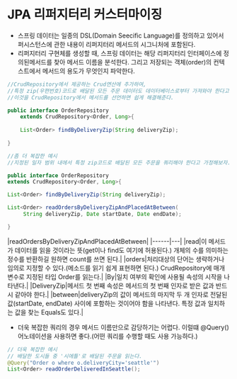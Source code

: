 #  JPA 리퍼지터리 커스터마이징

- 스프링 데이터는 일종의 DSL(Domain Seecific Language)를 정의하고 있어서 퍼시스턴스에 관한 내용이 리퍼지터리 메서드의 시그니처에 포함된다.
​
- 리퍼지터리 구현체를 생성할 때, 스프링 데이터는 해당 리퍼지터리 인터페이스에 정의된메서드를 찾아 메서드 이름을 분석한다. 그리고 저장되는 객체(order)의 컨텍스트에서 메서드의 용도가 무엇인지 파악한다.

```java
//CrudRepository에서 제공하는 Crud연산에 추가하여, 
//특정 zip(우편번호)코드로 배달된 모든 주문 데이터도 데이터베이스로부터 가져와야 한다고 하자.
//이것을 CrudRepository에서 메서드를 선언하면 쉽게 해결해준다.

public interface OrderRepository 
	extends CrudRepository<Order, Long>{
	
	List<Order> findByDeliveryZip(String deliveryZip);
	
}

//좀 더 복잡한 예시
//지정된 일자 범위 내에서 특정 zip코드로 배달된 모든 주문을 쿼리해야 한다고 가정해보자.

public interface OrderRepository 
extends CrudRepository<Order, Long>{

List<Order> findByDeliveryZip(String deliveryZip);

List<Order> readOrdersByDeliveryZipAndPlacedAtBetween(
     String deliveryZip, Date startDate, Date endDate);

}
```
|readOrdersByDeliveryZipAndPlacedAtBetween|
|------|---|
|read|이 메서드가 데이터를 읽을 것이라는 뜻(get이나 find도 여기에 허용된다.)
개체의 수를 의미하는 정수를 반환하길 원하면 count를 쓰면 된다.|
|orders|처리대상의 단어는 생략하거나 임의로 지정할 수 있다.(메소드를 읽기 쉽게 표현하면 된다.)
CrudRepository에 매개변수로 지정된 타입 Order를 읽는다.|
|By|일치 여부의 확인에 사용될 속성의 시작을 나타낸다.|
|DeliveryZip|메서드 첫 번째 속성은 메서드의 첫 번째 인자로 받은 값과 반드시 같아야 한다.|
|between|deliveryZip의 값이 메서드의 마지막 두 개 인자로 전달된 값(startDate, endDate) 사이에 포함하는 것이어야 함을 나타낸다.
특정 값과 일치하는 값을 찾는 Equals도 있다.|


- 더욱 복잡한 쿼리의 경우 메서드 이름만으로 감당하기는 어렵다. 이럴떄 @Query()어노테이션을 사용하면 좋다.(어떤 쿼리를 수행할 때도 사용 가능하다.)
```java
// 더욱 복잡한 예시
// 배달한 도시들 중 '시에틀'로 배달된 주문을 읽는다.
@Query("Order o where o.deliveryCity='seattle'")
List<Order> readOrderDeliveredInSeattle();

```